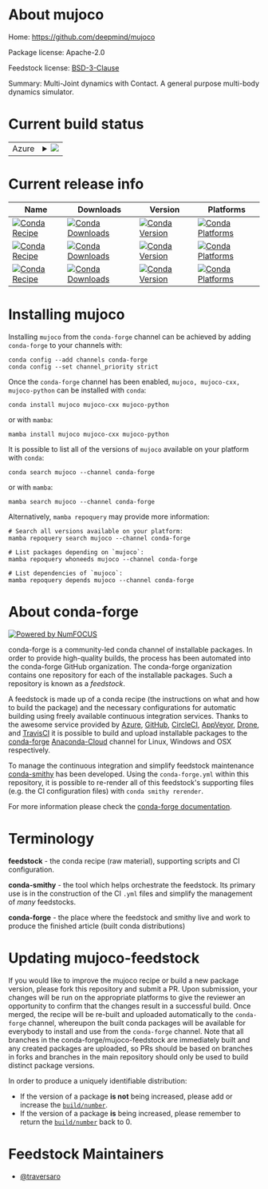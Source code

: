About mujoco
============

Home: https://github.com/deepmind/mujoco

Package license: Apache-2.0

Feedstock license: [BSD-3-Clause](https://github.com/conda-forge/mujoco-feedstock/blob/main/LICENSE.txt)

Summary: Multi-Joint dynamics with Contact. A general purpose multi-body dynamics simulator.

Current build status
====================


<table>
    
  <tr>
    <td>Azure</td>
    <td>
      <details>
        <summary>
          <a href="https://dev.azure.com/conda-forge/feedstock-builds/_build/latest?definitionId=16475&branchName=main">
            <img src="https://dev.azure.com/conda-forge/feedstock-builds/_apis/build/status/mujoco-feedstock?branchName=main">
          </a>
        </summary>
        <table>
          <thead><tr><th>Variant</th><th>Status</th></tr></thead>
          <tbody><tr>
              <td>linux_64</td>
              <td>
                <a href="https://dev.azure.com/conda-forge/feedstock-builds/_build/latest?definitionId=16475&branchName=main">
                  <img src="https://dev.azure.com/conda-forge/feedstock-builds/_apis/build/status/mujoco-feedstock?branchName=main&jobName=linux&configuration=linux%20linux_64_" alt="variant">
                </a>
              </td>
            </tr><tr>
              <td>linux_aarch64</td>
              <td>
                <a href="https://dev.azure.com/conda-forge/feedstock-builds/_build/latest?definitionId=16475&branchName=main">
                  <img src="https://dev.azure.com/conda-forge/feedstock-builds/_apis/build/status/mujoco-feedstock?branchName=main&jobName=linux&configuration=linux%20linux_aarch64_" alt="variant">
                </a>
              </td>
            </tr><tr>
              <td>linux_ppc64le</td>
              <td>
                <a href="https://dev.azure.com/conda-forge/feedstock-builds/_build/latest?definitionId=16475&branchName=main">
                  <img src="https://dev.azure.com/conda-forge/feedstock-builds/_apis/build/status/mujoco-feedstock?branchName=main&jobName=linux&configuration=linux%20linux_ppc64le_" alt="variant">
                </a>
              </td>
            </tr><tr>
              <td>osx_64</td>
              <td>
                <a href="https://dev.azure.com/conda-forge/feedstock-builds/_build/latest?definitionId=16475&branchName=main">
                  <img src="https://dev.azure.com/conda-forge/feedstock-builds/_apis/build/status/mujoco-feedstock?branchName=main&jobName=osx&configuration=osx%20osx_64_" alt="variant">
                </a>
              </td>
            </tr><tr>
              <td>osx_arm64</td>
              <td>
                <a href="https://dev.azure.com/conda-forge/feedstock-builds/_build/latest?definitionId=16475&branchName=main">
                  <img src="https://dev.azure.com/conda-forge/feedstock-builds/_apis/build/status/mujoco-feedstock?branchName=main&jobName=osx&configuration=osx%20osx_arm64_" alt="variant">
                </a>
              </td>
            </tr><tr>
              <td>win_64</td>
              <td>
                <a href="https://dev.azure.com/conda-forge/feedstock-builds/_build/latest?definitionId=16475&branchName=main">
                  <img src="https://dev.azure.com/conda-forge/feedstock-builds/_apis/build/status/mujoco-feedstock?branchName=main&jobName=win&configuration=win%20win_64_" alt="variant">
                </a>
              </td>
            </tr>
          </tbody>
        </table>
      </details>
    </td>
  </tr>
</table>

Current release info
====================

| Name | Downloads | Version | Platforms |
| --- | --- | --- | --- |
| [![Conda Recipe](https://img.shields.io/badge/recipe-mujoco-green.svg)](https://anaconda.org/conda-forge/mujoco) | [![Conda Downloads](https://img.shields.io/conda/dn/conda-forge/mujoco.svg)](https://anaconda.org/conda-forge/mujoco) | [![Conda Version](https://img.shields.io/conda/vn/conda-forge/mujoco.svg)](https://anaconda.org/conda-forge/mujoco) | [![Conda Platforms](https://img.shields.io/conda/pn/conda-forge/mujoco.svg)](https://anaconda.org/conda-forge/mujoco) |
| [![Conda Recipe](https://img.shields.io/badge/recipe-mujoco--cxx-green.svg)](https://anaconda.org/conda-forge/mujoco-cxx) | [![Conda Downloads](https://img.shields.io/conda/dn/conda-forge/mujoco-cxx.svg)](https://anaconda.org/conda-forge/mujoco-cxx) | [![Conda Version](https://img.shields.io/conda/vn/conda-forge/mujoco-cxx.svg)](https://anaconda.org/conda-forge/mujoco-cxx) | [![Conda Platforms](https://img.shields.io/conda/pn/conda-forge/mujoco-cxx.svg)](https://anaconda.org/conda-forge/mujoco-cxx) |
| [![Conda Recipe](https://img.shields.io/badge/recipe-mujoco--python-green.svg)](https://anaconda.org/conda-forge/mujoco-python) | [![Conda Downloads](https://img.shields.io/conda/dn/conda-forge/mujoco-python.svg)](https://anaconda.org/conda-forge/mujoco-python) | [![Conda Version](https://img.shields.io/conda/vn/conda-forge/mujoco-python.svg)](https://anaconda.org/conda-forge/mujoco-python) | [![Conda Platforms](https://img.shields.io/conda/pn/conda-forge/mujoco-python.svg)](https://anaconda.org/conda-forge/mujoco-python) |

Installing mujoco
=================

Installing `mujoco` from the `conda-forge` channel can be achieved by adding `conda-forge` to your channels with:

```
conda config --add channels conda-forge
conda config --set channel_priority strict
```

Once the `conda-forge` channel has been enabled, `mujoco, mujoco-cxx, mujoco-python` can be installed with `conda`:

```
conda install mujoco mujoco-cxx mujoco-python
```

or with `mamba`:

```
mamba install mujoco mujoco-cxx mujoco-python
```

It is possible to list all of the versions of `mujoco` available on your platform with `conda`:

```
conda search mujoco --channel conda-forge
```

or with `mamba`:

```
mamba search mujoco --channel conda-forge
```

Alternatively, `mamba repoquery` may provide more information:

```
# Search all versions available on your platform:
mamba repoquery search mujoco --channel conda-forge

# List packages depending on `mujoco`:
mamba repoquery whoneeds mujoco --channel conda-forge

# List dependencies of `mujoco`:
mamba repoquery depends mujoco --channel conda-forge
```


About conda-forge
=================

[![Powered by
NumFOCUS](https://img.shields.io/badge/powered%20by-NumFOCUS-orange.svg?style=flat&colorA=E1523D&colorB=007D8A)](https://numfocus.org)

conda-forge is a community-led conda channel of installable packages.
In order to provide high-quality builds, the process has been automated into the
conda-forge GitHub organization. The conda-forge organization contains one repository
for each of the installable packages. Such a repository is known as a *feedstock*.

A feedstock is made up of a conda recipe (the instructions on what and how to build
the package) and the necessary configurations for automatic building using freely
available continuous integration services. Thanks to the awesome service provided by
[Azure](https://azure.microsoft.com/en-us/services/devops/), [GitHub](https://github.com/),
[CircleCI](https://circleci.com/), [AppVeyor](https://www.appveyor.com/),
[Drone](https://cloud.drone.io/welcome), and [TravisCI](https://travis-ci.com/)
it is possible to build and upload installable packages to the
[conda-forge](https://anaconda.org/conda-forge) [Anaconda-Cloud](https://anaconda.org/)
channel for Linux, Windows and OSX respectively.

To manage the continuous integration and simplify feedstock maintenance
[conda-smithy](https://github.com/conda-forge/conda-smithy) has been developed.
Using the ``conda-forge.yml`` within this repository, it is possible to re-render all of
this feedstock's supporting files (e.g. the CI configuration files) with ``conda smithy rerender``.

For more information please check the [conda-forge documentation](https://conda-forge.org/docs/).

Terminology
===========

**feedstock** - the conda recipe (raw material), supporting scripts and CI configuration.

**conda-smithy** - the tool which helps orchestrate the feedstock.
                   Its primary use is in the construction of the CI ``.yml`` files
                   and simplify the management of *many* feedstocks.

**conda-forge** - the place where the feedstock and smithy live and work to
                  produce the finished article (built conda distributions)


Updating mujoco-feedstock
=========================

If you would like to improve the mujoco recipe or build a new
package version, please fork this repository and submit a PR. Upon submission,
your changes will be run on the appropriate platforms to give the reviewer an
opportunity to confirm that the changes result in a successful build. Once
merged, the recipe will be re-built and uploaded automatically to the
`conda-forge` channel, whereupon the built conda packages will be available for
everybody to install and use from the `conda-forge` channel.
Note that all branches in the conda-forge/mujoco-feedstock are
immediately built and any created packages are uploaded, so PRs should be based
on branches in forks and branches in the main repository should only be used to
build distinct package versions.

In order to produce a uniquely identifiable distribution:
 * If the version of a package **is not** being increased, please add or increase
   the [``build/number``](https://docs.conda.io/projects/conda-build/en/latest/resources/define-metadata.html#build-number-and-string).
 * If the version of a package **is** being increased, please remember to return
   the [``build/number``](https://docs.conda.io/projects/conda-build/en/latest/resources/define-metadata.html#build-number-and-string)
   back to 0.

Feedstock Maintainers
=====================

* [@traversaro](https://github.com/traversaro/)

